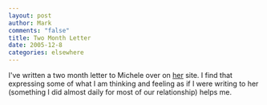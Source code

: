 ```yaml
--- 
layout: post
author: Mark
comments: "false"
title: Two Month Letter
date: 2005-12-8
categories: elsewhere
---
```

I've written a two month letter to Michele over on <a href="http://andifyoudidknow.com" title="And If You Did Know?">her</a> site. I find that expressing some of what I am thinking and feeling as if I were writing to her (something I did almost daily for most of our relationship) helps me.
